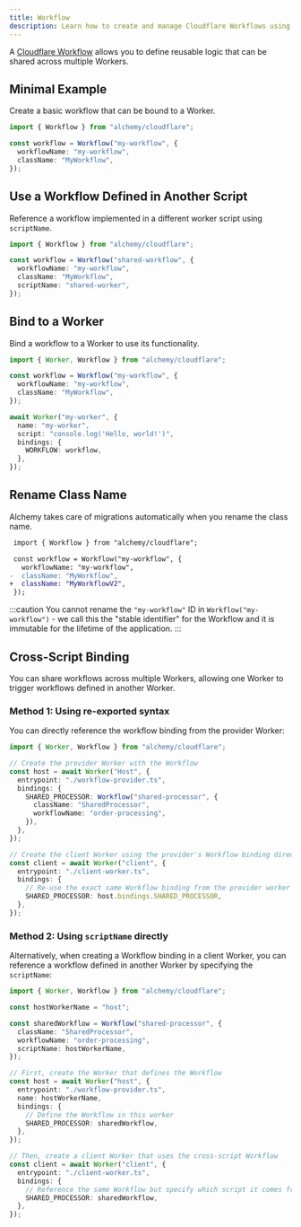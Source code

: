 ```yaml
---
title: Workflow
description: Learn how to create and manage Cloudflare Workflows using Alchemy to orchestrate and automate tasks.
---
```


A [Cloudflare Workflow](https://developers.cloudflare.com/workers/configuration/workflows/) allows you to define reusable logic that can be shared across multiple Workers.

## Minimal Example

Create a basic workflow that can be bound to a Worker.

```ts
import { Workflow } from "alchemy/cloudflare";

const workflow = Workflow("my-workflow", {
  workflowName: "my-workflow",
  className: "MyWorkflow",
});
```

## Use a Workflow Defined in Another Script

Reference a workflow implemented in a different worker script using `scriptName`.

```ts
import { Workflow } from "alchemy/cloudflare";

const workflow = Workflow("shared-workflow", {
  workflowName: "my-workflow",
  className: "MyWorkflow",
  scriptName: "shared-worker",
});
```

## Bind to a Worker

Bind a workflow to a Worker to use its functionality.

```ts
import { Worker, Workflow } from "alchemy/cloudflare";

const workflow = Workflow("my-workflow", {
  workflowName: "my-workflow",
  className: "MyWorkflow",
});

await Worker("my-worker", {
  name: "my-worker",
  script: "console.log('Hello, world!')",
  bindings: {
    WORKFLOW: workflow,
  },
});
```

## Rename Class Name

Alchemy takes care of migrations automatically when you rename the class name.

```diff lang='ts'
 import { Workflow } from "alchemy/cloudflare";

 const workflow = Workflow("my-workflow", {
   workflowName: "my-workflow",
-  className: "MyWorkflow",
+  className: "MyWorkflowV2",
 });
```

:::caution
You cannot rename the `"my-workflow"` ID in `Workflow("my-workflow")` - we call this the "stable identifier" for the Workflow and it is immutable for the lifetime of the application.
:::

## Cross-Script Binding

You can share workflows across multiple Workers, allowing one Worker to trigger workflows defined in another Worker.

### Method 1: Using re-exported syntax

You can directly reference the workflow binding from the provider Worker:

```ts
import { Worker, Workflow } from "alchemy/cloudflare";

// Create the provider Worker with the Workflow
const host = await Worker("Host", {
  entrypoint: "./workflow-provider.ts",
  bindings: {
    SHARED_PROCESSOR: Workflow("shared-processor", {
      className: "SharedProcessor",
      workflowName: "order-processing",
    }),
  },
});

// Create the client Worker using the provider's Workflow binding directly
const client = await Worker("client", {
  entrypoint: "./client-worker.ts",
  bindings: {
    // Re-use the exact same Workflow binding from the provider worker
    SHARED_PROCESSOR: host.bindings.SHARED_PROCESSOR,
  },
});
```

### Method 2: Using `scriptName` directly

Alternatively, when creating a Workflow binding in a client Worker, you can reference a workflow defined in another Worker by specifying the `scriptName`:

```ts
import { Worker, Workflow } from "alchemy/cloudflare";

const hostWorkerName = "host";

const sharedWorkflow = Workflow("shared-processor", {
  className: "SharedProcessor",
  workflowName: "order-processing",
  scriptName: hostWorkerName,
});

// First, create the Worker that defines the Workflow
const host = await Worker("host", {
  entrypoint: "./workflow-provider.ts",
  name: hostWorkerName,
  bindings: {
    // Define the Workflow in this worker
    SHARED_PROCESSOR: sharedWorkflow,
  },
});

// Then, create a client Worker that uses the cross-script Workflow
const client = await Worker("client", {
  entrypoint: "./client-worker.ts",
  bindings: {
    // Reference the same Workflow but specify which script it comes from
    SHARED_PROCESSOR: sharedWorkflow,
  },
});
```
